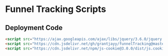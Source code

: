 # Funnel Tracking Scripts

## Deployment Code

```html
<script src="https://ajax.googleapis.com/ajax/libs/jquery/3.6.0/jquery.min.js"></script>
<script src="https://cdn.jsdelivr.net/gh/grantjayy/funnelTracking@master/funnelScripts.js"></script>
<script src="https://cdn.jsdelivr.net/npm/js-cookie@3.0.0/dist/js.cookie.min.js" defer></script>
```
